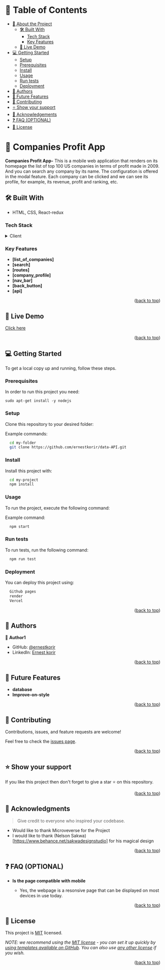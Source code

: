 # 📗 Table of Contents

- [📖 About the Project](#about-project)
  - [🛠 Built With](#built-with)
    - [Tech Stack](#tech-stack)
    - [Key Features](#key-features)
  - [🚀 Live Demo](#live-demo)
- [💻 Getting Started](#getting-started)
  - [Setup](#setup)
  - [Prerequisites](#prerequisites)
  - [Install](#install)
  - [Usage](#usage)
  - [Run tests](#run-tests)
  - [Deployment](#deployment)
- [👥 Authors](#authors)
- [🔭 Future Features](#future-features)
- [🤝 Contributing](#contributing)
- [⭐️ Show your support](#support)
- [🙏 Acknowledgements](#acknowledgements)
- [❓ FAQ (OPTIONAL)](#faq)
- [📝 License](#license)

<!-- PROJECT DESCRIPTION -->

# 📖 Companies Profit App <a name="about-project"></a>

**Companies Profit App-** This is a mobile web application that renders on its homepage the list of top 100 US companies in terms of profit made in 2009. And you can search any company by its name. The configuration is offered in the modal feature. Each company can be clicked and we can see its profile, for example, its revenue, profit and ranking, etc.

## 🛠 Built With <a name="built-with"></a>

- HTML, CSS, React-redux

### Tech Stack <a name="tech-stack"></a>

<details>
  <summary>Client</summary>
  <ul>
    <li><a href="https://reactjs.org/">React.js</a></li>
  </ul>
</details>


<!-- Features -->

### Key Features <a name="key-features"></a>


- **[list_of_companies]**
- **[search]**
- **[routes]**
- **[company_profile]**
- **[nav_bar]**
- **[back_button]**
- **[api]**

<p align="right">(<a href="#readme-top">back to top</a>)</p>

<!-- LIVE DEMO -->

## 🚀 Live Demo <a name="live-demo"></a>

[Click here](https://data-api-xgrb.onrender.com/)

<p align="right">(<a href="#readme-top">back to top</a>)</p>

<!-- GETTING STARTED -->

## 💻 Getting Started <a name="getting-started"></a>

To get a local copy up and running, follow these steps.

### Prerequisites

In order to run this project you need:

```
sudo apt-get install -y nodejs
```


### Setup

Clone this repository to your desired folder:


Example commands:

```sh
  cd my-folder
  git clone https://github.com/ernestkorir/data-API.git
 ```


### Install

Install this project with:


```sh
  cd my-project
  npm install
```


### Usage

To run the project, execute the following command:


Example command:

```sh
  npm start
```

### Run tests

To run tests, run the following command:



```sh
  npm run test
```


### Deployment

You can deploy this project using:



```sh
  Github pages
  render
  Vercel
```


<p align="right">(<a href="#readme-top">back to top</a>)</p>

<!-- AUTHORS -->

## 👥 Authors <a name="authors"></a>


👤 **Author1**

- GitHub: [@ernestkorir](https://github.com/ernestkorir)
- LinkedIn: [Ernest korir](https://www.linkedin.com/in/ernest-korir/)


<p align="right">(<a href="#readme-top">back to top</a>)</p>

<!-- FUTURE FEATURES -->

## 🔭 Future Features <a name="future-features"></a>

-  **database**
-  **Improve-on-style**

<p align="right">(<a href="#readme-top">back to top</a>)</p>

<!-- CONTRIBUTING -->

## 🤝 Contributing <a name="contributing"></a>

Contributions, issues, and feature requests are welcome!

Feel free to check the [issues page](../../issues/).

<p align="right">(<a href="#readme-top">back to top</a>)</p>

<!-- SUPPORT -->

## ⭐️ Show your support <a name="support"></a>

If you like this project then don't forget to give a star ⭐ on this repository.

<p align="right">(<a href="#readme-top">back to top</a>)</p>

<!-- ACKNOWLEDGEMENTS -->

## 🙏 Acknowledgments <a name="acknowledgements"></a>

> Give credit to everyone who inspired your codebase.

- Would like to thank Microveverse for the Project
- I would like to thank (Nelson Sakwa)[https://www.behance.net/sakwadesignstudio] for his magical design

<p align="right">(<a href="#readme-top">back to top</a>)</p>

<!-- FAQ (optional) -->

## ❓ FAQ (OPTIONAL) <a name="faq"></a>

- **Is the page compatible with mobile**

  - Yes, the webpage is a resonsive page that can be displayed on most devices in use today.


<p align="right">(<a href="#readme-top">back to top</a>)</p>

<!-- LICENSE -->

## 📝 License <a name="license"></a>

This project is [MIT](./MIT.md) licensed.

_NOTE: we recommend using the [MIT license](https://choosealicense.com/licenses/mit/) - you can set it up quickly by [using templates available on GitHub](https://docs.github.com/en/communities/setting-up-your-project-for-healthy-contributions/adding-a-license-to-a-repository). You can also use [any other license](https://choosealicense.com/licenses/) if you wish._

<p align="right">(<a href="#readme-top">back to top</a>)</p>
